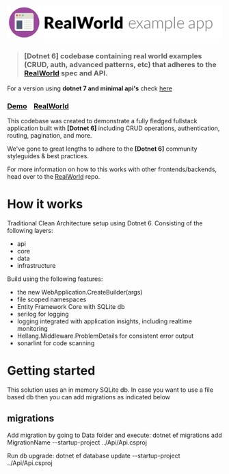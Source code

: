 # ![RealWorld Example App](logo.png)

> ### [Dotnet 6] codebase containing real world examples (CRUD, auth, advanced patterns, etc) that adheres to the [RealWorld](https://github.com/gothinkster/realworld) spec and API.


For a version using **dotnet 7 and minimal api's** check [here](https://github.com/Erikvdv/realworldapiminimal)


### [Demo](https://demo.realworld.io/)&nbsp;&nbsp;&nbsp;&nbsp;[RealWorld](https://github.com/gothinkster/realworld)


This codebase was created to demonstrate a fully fledged fullstack application built with **[Dotnet 6]** including CRUD operations, authentication, routing, pagination, and more.

We've gone to great lengths to adhere to the **[Dotnet 6]** community styleguides & best practices.

For more information on how to this works with other frontends/backends, head over to the [RealWorld](https://github.com/gothinkster/realworld) repo.


# How it works

Traditional Clean Architecture setup using Dotnet 6.
Consisting of the following layers:
- api
- core
- data
- infrastructure


Build using the following features:
- the new WebApplication.CreateBuilder(args)
- file scoped namespaces
- Entity Framework Core with SQLite db
- serilog for logging 
- logging integrated with application insights, including realtime monitoring
- Hellang.Middleware.ProblemDetails for consistent error output
- sonarlint for code scanning

# Getting started

This solution uses an in memory SQLite db. In case you want to use a file based db
then you can add migrations as indicated below 

## migrations
Add migration by going to Data folder and execute:
dotnet ef migrations add MigrationName --startup-project ../Api/Api.csproj

Run db upgrade:
dotnet ef database update --startup-project ../Api/Api.csproj


